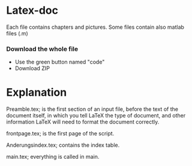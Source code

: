# Latex-doc

Each file contains chapters and pictures. Some files contain also matlab files (.m)

### Download the whole file
* Use the green button named "code"
* Download ZIP

# Explanation

Preamble.tex; is the first section of an input file, before the text of the document itself, in which you tell LaTeX the type of document, and other information LaTeX will need to format the document correctly.

frontpage.tex; is the first page of the script.

Anderungsindex.tex; contains the index table.

main.tex; everything is called in main.
